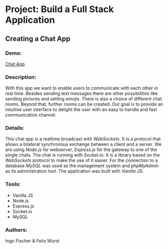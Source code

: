 # Project: Build a Full Stack Application

## Creating a Chat App

### Demo:

[Chat App](https://www.coding-school.org/)

### Description:

With this app we want to enable users to communicate with each other in real time. Besides sending text messages there are other possibilities like sending pictures and setting emojis. There is also a choice of different chat rooms. Beyond that, further rooms can be created. Our goal is to provide an intuitive user interface to delight the user with an easy to handle and fast communication channel.

### Details:

This chat app is a realtime broadcast with _WebSockets_. It is a protocol that allows a bilateral synchronous exchange between a client and a server. We are using _Node.js_ for webserver, _Express.js_ for the gateway to one of the single chats. The chat is running with _Socket.io_. It is a library based on the _WebSockets_ protocol to make the use of it easier. For the connection to a database _MySQL_ was used as the management system and _phpMyAdmin_ as its administration tool. The application was built with _Vanilla JS_.

### Tools:

-   Vanilla JS
-   Node.js
-   Express.js
-   Socket.io
-   MySQL

### Authors:

Ingo Fischer & Felix Wurst
